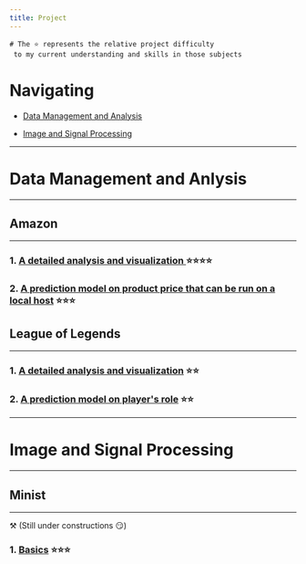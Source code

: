 ```yaml
---
title: Project
---
```


```
# The ⭐ represents the relative project difficulty 
 to my current understanding and skills in those subjects
```
# Navigating
- [Data Management and Analysis](#data-management-and-anlysis)

- [Image and Signal Processing](#image-and-signal-processing)

---
# Data Management and Anlysis
---
## Amazon 
---
### 1. [A detailed analysis and visualization ](https://github.com/asdacdsfca/Amazon_Analysis/blob/main/Amazon%20Product%20Visualization%20and%20Documents%20Analysis.html) ⭐⭐⭐⭐

### 2. [A prediction model on product price that can be run on a local host](https://github.com/asdacdsfca/Amazon_Model) ⭐⭐⭐


## League of Legends
---
### 1. [A detailed analysis and visualization](https://asdacdsfca.github.io/LOL_Esports_Analysis/) ⭐⭐

### 2. [A prediction model on player's role](https://github.com/asdacdsfca/LoL_Model) ⭐⭐


---
# Image and Signal Processing
---
## Minist
---
⚒️ (Still under constructions 😏)
### 1. [Basics](https://github.com/asdacdsfca/Pytorch_Prac) ⭐⭐⭐